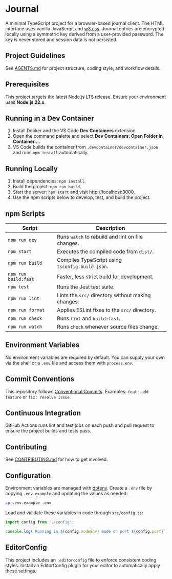 # Journal

A minimal TypeScript project for a browser-based journal client. The HTML
interface uses vanilla JavaScript and [w3.css](https://www.w3schools.com/w3css/).
Journal entries are encrypted locally using a symmetric key derived from a
user-provided password. The key is never stored and session data is not
persisted.

## Project Guidelines

See [AGENTS.md](AGENTS.md) for project structure, coding style, and workflow
details.

## Prerequisites

This project targets the latest Node.js LTS release. Ensure your environment uses **Node.js 22.x**.

## Running in a Dev Container

1. Install Docker and the VS Code **Dev Containers** extension.
2. Open the command palette and select **Dev Containers: Open Folder in Container...**.
3. VS Code builds the container from `.devcontainer/devcontainer.json` and runs `npm install` automatically.

## Running Locally

1. Install dependencies: `npm install`.
2. Build the project: `npm run build`.
3. Start the server: `npm start` and visit http://localhost:3000.
4. Use the npm scripts below to develop, test, and build the project.

## npm Scripts

| Script | Description |
| --- | --- |
| `npm run dev` | Runs `watch` to rebuild and lint on file changes. |
| `npm start` | Executes the compiled code from `dist/`. |
| `npm run build` | Compiles TypeScript using `tsconfig.build.json`. |
| `npm run build:fast` | Faster, less strict build for development. |
| `npm test` | Runs the Jest test suite. |
| `npm run lint` | Lints the `src/` directory without making changes. |
| `npm run format` | Applies ESLint fixes to the `src/` directory. |
| `npm run check` | Runs `lint` and `build:fast`. |
| `npm run watch` | Runs `check` whenever source files change. |

## Environment Variables

No environment variables are required by default. You can supply your own via the shell or a `.env` file and access them with `process.env`.

## Commit Conventions

This repository follows [Conventional Commits](https://www.conventionalcommits.org/). Examples: `feat: add feature` or `fix: resolve issue`.

## Continuous Integration

GitHub Actions runs lint and test jobs on each push and pull request to ensure the project builds and tests pass.

## Contributing

See [CONTRIBUTING.md](CONTRIBUTING.md) for how to get involved.

## Configuration

Environment variables are managed with [dotenv](https://www.npmjs.com/package/dotenv). Create a `.env` file by copying `.env.example` and updating the values as needed:

```bash
cp .env.example .env
```

Load and validate these variables in code through `src/config.ts`:

```ts
import config from './config';

console.log(`Running in ${config.nodeEnv} mode on port ${config.port}`);
```

## EditorConfig

This project includes an `.editorconfig` file to enforce consistent coding styles. Install an EditorConfig plugin for your editor to automatically apply these settings.
